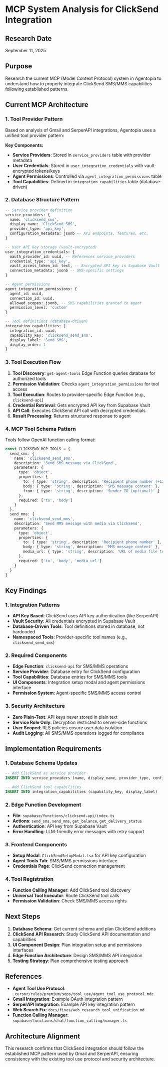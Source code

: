 # MCP System Analysis for ClickSend Integration

## Research Date
September 11, 2025

## Purpose
Research the current MCP (Model Context Protocol) system in Agentopia to understand how to properly integrate ClickSend SMS/MMS capabilities following established patterns.

## Current MCP Architecture

### 1. Tool Provider Pattern
Based on analysis of Gmail and SerperAPI integrations, Agentopia uses a unified tool provider pattern:

**Key Components:**
- **Service Providers**: Stored in `service_providers` table with provider metadata
- **User Credentials**: Stored in `user_integration_credentials` with vault-encrypted tokens/keys
- **Agent Permissions**: Controlled via `agent_integration_permissions` table
- **Tool Capabilities**: Defined in `integration_capabilities` table (database-driven)

### 2. Database Structure Pattern
```sql
-- Service provider definition
service_providers: {
  name: 'clicksend_sms',
  display_name: 'ClickSend SMS',
  provider_type: 'api_key',
  configuration_metadata: jsonb -- API endpoints, features, etc.
}

-- User API key storage (vault-encrypted)
user_integration_credentials: {
  oauth_provider_id: uuid, -- References service_providers
  credential_type: 'api_key',
  vault_access_token_id: text, -- Encrypted API key in Supabase Vault
  connection_metadata: jsonb -- SMS-specific settings
}

-- Agent permissions
agent_integration_permissions: {
  agent_id: uuid,
  connection_id: uuid,
  allowed_scopes: jsonb, -- SMS capabilities granted to agent
  permission_level: 'custom'
}

-- Tool definitions (database-driven)
integration_capabilities: {
  integration_id: uuid,
  capability_key: 'clicksend_send_sms',
  display_label: 'Send SMS',
  display_order: 1
}
```

### 3. Tool Execution Flow
1. **Tool Discovery**: `get-agent-tools` Edge Function queries database for authorized tools
2. **Permission Validation**: Checks `agent_integration_permissions` for tool access
3. **Tool Execution**: Routes to provider-specific Edge Function (e.g., `clicksend-api`)
4. **Credential Retrieval**: Gets encrypted API key from Supabase Vault
5. **API Call**: Executes ClickSend API call with decrypted credentials
6. **Result Processing**: Returns structured response to agent

### 4. MCP Tool Schema Pattern
Tools follow OpenAI function calling format:

```typescript
const CLICKSEND_MCP_TOOLS = {
  send_sms: {
    name: 'clicksend_send_sms',
    description: 'Send SMS message via ClickSend',
    parameters: {
      type: 'object',
      properties: {
        to: { type: 'string', description: 'Recipient phone number (+1234567890)' },
        body: { type: 'string', description: 'SMS message content' },
        from: { type: 'string', description: 'Sender ID (optional)' }
      },
      required: ['to', 'body']
    }
  },
  send_mms: {
    name: 'clicksend_send_mms',
    description: 'Send MMS message with media via ClickSend',
    parameters: {
      type: 'object',
      properties: {
        to: { type: 'string', description: 'Recipient phone number' },
        body: { type: 'string', description: 'MMS message content' },
        media_url: { type: 'string', description: 'URL of media file to attach' }
      },
      required: ['to', 'body', 'media_url']
    }
  }
}
```

## Key Findings

### 1. Integration Patterns
- **API Key Based**: ClickSend uses API key authentication (like SerperAPI)
- **Vault Security**: All credentials encrypted in Supabase Vault
- **Database-Driven Tools**: Tool definitions stored in database, not hardcoded
- **Namespaced Tools**: Provider-specific tool names (e.g., `clicksend_send_sms`)

### 2. Required Components
- **Edge Function**: `clicksend-api` for SMS/MMS operations
- **Service Provider**: Database entry for ClickSend configuration
- **Tool Capabilities**: Database entries for SMS/MMS tools
- **UI Components**: Integration setup modal and agent permissions interface
- **Permission System**: Agent-specific SMS/MMS access control

### 3. Security Architecture
- **Zero Plain-Text**: API keys never stored in plain text
- **Service Role Only**: Decryption restricted to server-side functions
- **User Scoped**: RLS policies ensure user data isolation
- **Audit Logging**: All SMS/MMS operations logged for compliance

## Implementation Requirements

### 1. Database Schema Updates
```sql
-- Add ClickSend as service provider
INSERT INTO service_providers (name, display_name, provider_type, configuration_metadata)

-- Add ClickSend tool capabilities
INSERT INTO integration_capabilities (capability_key, display_label)
```

### 2. Edge Function Development
- **File**: `supabase/functions/clicksend-api/index.ts`
- **Actions**: `send_sms`, `send_mms`, `get_balance`, `get_delivery_status`
- **Authentication**: API key from Supabase Vault
- **Error Handling**: LLM-friendly error messages with retry support

### 3. Frontend Components
- **Setup Modal**: `ClickSendSetupModal.tsx` for API key configuration
- **Agent Tools Tab**: SMS/MMS permissions interface
- **Credentials Page**: ClickSend connection management

### 4. Tool Registration
- **Function Calling Manager**: Add ClickSend tool discovery
- **Universal Tool Executor**: Route ClickSend tool calls
- **Permission Validation**: Check SMS/MMS access rights

## Next Steps
1. **Database Schema**: Get current schema and plan ClickSend additions
2. **ClickSend API Research**: Study ClickSend API documentation and capabilities
3. **UI Component Design**: Plan integration setup and permissions interfaces
4. **Edge Function Architecture**: Design SMS/MMS API integration
5. **Testing Strategy**: Plan comprehensive testing approach

## References
- **Agent Tool Use Protocol**: `.cursor/rules/premium/sops/tool_use/agent_tool_use_protocol.mdc`
- **Gmail Integration**: Example OAuth integration pattern
- **SerperAPI Integration**: Example API key integration pattern
- **Web Search Fix**: `docs/fixes/web_research_tool_unification.md`
- **Function Calling Manager**: `supabase/functions/chat/function_calling/manager.ts`

## Architecture Alignment
This research confirms that ClickSend integration should follow the established MCP pattern used by Gmail and SerperAPI, ensuring consistency with the existing tool use protocol and security architecture.
